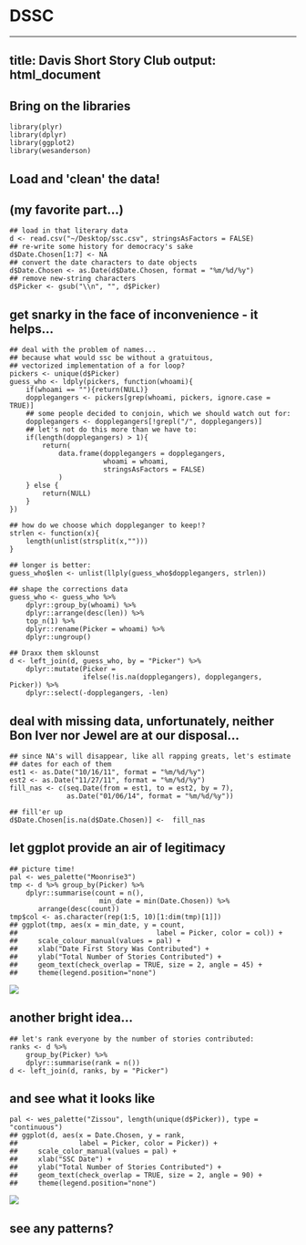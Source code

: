 # DSSC
---
title: Davis Short Story Club
output: html_document
---

## Bring on the libraries
```{r, echo = TRUE, message = FALSE}
library(plyr)
library(dplyr)
library(ggplot2)
library(wesanderson)
```

## Load and 'clean' the data!
## (my favorite part...)
```{r, echo = TRUE, message = FALSE}
## load in that literary data
d <- read.csv("~/Desktop/ssc.csv", stringsAsFactors = FALSE)
## re-write some history for democracy's sake
d$Date.Chosen[1:7] <- NA
## convert the date characters to date objects
d$Date.Chosen <- as.Date(d$Date.Chosen, format = "%m/%d/%y")
## remove new-string characters
d$Picker <- gsub("\\n", "", d$Picker)
```

## get snarky in the face of inconvenience - it helps...
```{r, echo = TRUE, message = FALSE}
## deal with the problem of names...
## because what would ssc be without a gratuitous,
## vectorized implementation of a for loop?
pickers <- unique(d$Picker)
guess_who <- ldply(pickers, function(whoami){
    if(whoami == ""){return(NULL)}
    dopplegangers <- pickers[grep(whoami, pickers, ignore.case = TRUE)]
    ## some people decided to conjoin, which we should watch out for:
    dopplegangers <- dopplegangers[!grepl("/", dopplegangers)]
    ## let's not do this more than we have to:
    if(length(dopplegangers) > 1){
        return(
            data.frame(dopplegangers = dopplegangers,
                       whoami = whoami,
                       stringsAsFactors = FALSE)
            )
    } else {
        return(NULL)
    }
})

## how do we choose which doppleganger to keep!?
strlen <- function(x){
    length(unlist(strsplit(x,"")))
}

## longer is better:
guess_who$len <- unlist(llply(guess_who$dopplegangers, strlen))

## shape the corrections data
guess_who <- guess_who %>%
    dplyr::group_by(whoami) %>%
    dplyr::arrange(desc(len)) %>%
    top_n(1) %>%
    dplyr::rename(Picker = whoami) %>%
    dplyr::ungroup()

## Draxx them sklounst
d <- left_join(d, guess_who, by = "Picker") %>%
    dplyr::mutate(Picker =
    	          ifelse(!is.na(dopplegangers), dopplegangers, Picker)) %>%
    dplyr::select(-dopplegangers, -len)
```

## deal with missing data, unfortunately, neither Bon Iver nor Jewel are at our disposal...
```{r, echo = TRUE, message = FALSE}
## since NA's will disappear, like all rapping greats, let's estimate
## dates for each of them
est1 <- as.Date("10/16/11", format = "%m/%d/%y")
est2 <- as.Date("11/27/11", format = "%m/%d/%y")
fill_nas <- c(seq.Date(from = est1, to = est2, by = 7),
              as.Date("01/06/14", format = "%m/%d/%y"))

## fill'er up
d$Date.Chosen[is.na(d$Date.Chosen)] <-  fill_nas
```

## let ggplot provide an air of legitimacy
```{r, echo = TRUE, message = FALSE}
## picture time!
pal <- wes_palette("Moonrise3")
tmp <- d %>% group_by(Picker) %>%
    dplyr::summarise(count = n(),
                      min_date = min(Date.Chosen)) %>%
       arrange(desc(count))
tmp$col <- as.character(rep(1:5, 10)[1:dim(tmp)[1]])
## ggplot(tmp, aes(x = min_date, y = count,
##                                  label = Picker, color = col)) +
##     scale_colour_manual(values = pal) +
##     xlab("Date First Story Was Contributed") +
##     ylab("Total Number of Stories Contributed") +
##     geom_text(check_overlap = TRUE, size = 2, angle = 45) +
##     theme(legend.position="none")
```

![](fig1.png)

## another bright idea...
```{r, echo = TRUE, message = FALSE}
## let's rank everyone by the number of stories contributed:
ranks <- d %>%
    group_by(Picker) %>%
    dplyr::summarise(rank = n())
d <- left_join(d, ranks, by = "Picker")
```

## and see what it looks like
```{r, echo = TRUE, message = FALSE}
pal <- wes_palette("Zissou", length(unique(d$Picker)), type = "continuous")
## ggplot(d, aes(x = Date.Chosen, y = rank,
##               label = Picker, color = Picker)) +
##     scale_color_manual(values = pal) +
##     xlab("SSC Date") +
##     ylab("Total Number of Stories Contributed") +
##     geom_text(check_overlap = TRUE, size = 2, angle = 90) +
##     theme(legend.position="none")
```

![](fig2.png)

## see any patterns?
